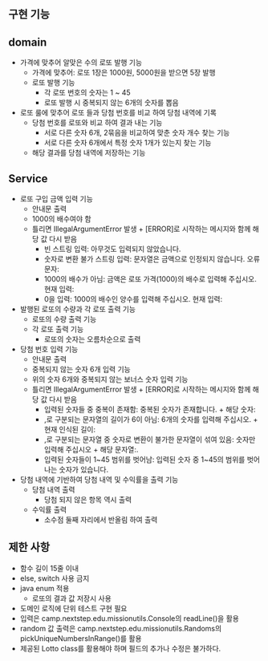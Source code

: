 구현 기능
---
domain
--
- 가격에 맞추어 알맞은 수의 로또 발행 기능
  - 가격에 맞추어: 로또 1장은 1000원, 5000원을 받으면 5장 발행
  - 로또 발행 기능
    - 각 로또 번호의 숫자는 1 ~ 45
    - 로또 발행 시 중복되지 않는 6개의 숫자를 뽑음
- 로또 룰에 맞추어 로또 들과 당첨 번호를 비교 하여 당첨 내역에 기록
  - 당첨 번호를 로또와 비교 하여 결과 내는 기능
    - 서로 다른 숫자 6개, 2묶음을 비교하여 맞춘 숫자 개수 찾는 기능
    - 서로 다른 숫자 6개에서 특정 숫자 1개가 있는지 찾는 기능
  - 해당 결과를 당첨 내역에 저장하는 기능

Service
--
- 로또 구입 금액 입력 기능
  - 안내문 출력
  - 1000의 배수여야 함
  - 틀리면 IllegalArgumentError 발생 + [ERROR]로 시작하는 메시지와 함께 해당 값 다시 받음
    - 빈 스트링 입력: 아무것도 입력되지 않았습니다.
    - 숫자로 변환 불가 스트링 입력: 문자열은 금액으로 인정되지 않습니다. 오류 문자: 
    - 1000의 배수가 아님: 금액은 로또 가격(1000)의 배수로 입력해 주십시오. 현재 입력: 
    - 0을 입력: 1000의 배수인 양수를 입력해 주십시오. 현재 입력:
- 발행된 로또의 수량과 각 로또 출력 기능
  - 로또의 수량 출력 기능
  - 각 로또 출력 기능
    - 로또의 숫자는 오름차순으로 출력
- 당첨 번호 입력 기능
  - 안내문 출력
  - 중복되지 않는 숫자 6개 입력 기능
  - 위의 숫자 6개와 중복되지 않는 보너스 숫자 입력 기능
  - 틀리면 IllegalArgumentError 발생 + [ERROR]로 시작하는 메시지와 함께 해당 값 다시 받음
    - 입력된 숫자들 중 중복이 존재함: 중복된 숫자가 존재합니다. + 해당 숫자:
    - ,로 구분되는 문자열의 길이가 6이 아님: 6개의 숫자를 입력해 주십시오. + 현재 인식된 길이: 
    - ,로 구분되는 문자열 중 숫자로 변환이 불가한 문자열이 섞여 있음: 숫자만 입력해 주십시오 + 해당 문자열:.
    - 입력된 숫자들이 1~45 범위를 벗어남: 입력된 숫자 중 1~45의 범위를 벗어나는 숫자가 있습니다.
- 당첨 내역에 기반하여 당첨 내역 및 수익률을 출력 기능
    - 당첨 내역 출력
      - 당첨 되지 않은 항목 역시 출력
    - 수익률 출력
      - 소수점 둘째 자리에서 반올림 하여 출력

제한 사항
---
- 함수 길이 15줄 이내
- else, switch 사용 금지
- java enum 적용
  - 로또의 결과 값 저장시 사용
- 도메인 로직에 단위 테스트 구현 필요
- 입력은 camp.nextstep.edu.missionutils.Console의 readLine()을 활용
- random 값 출력은 camp.nextstep.edu.missionutils.Randoms의 pickUniqueNumbersInRange()를 활용
- 제공된 Lotto class를 활용해야 하며 필드의 추가나 수정은 불가하다.
